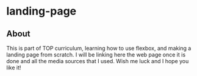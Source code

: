# landing-page

## About
This is part of TOP curriculum, learning how to use flexbox, and making a landing page from scratch.
I will be linking here the web page once it is done and all the media sources that I used.
Wish me luck and I hope you like it!